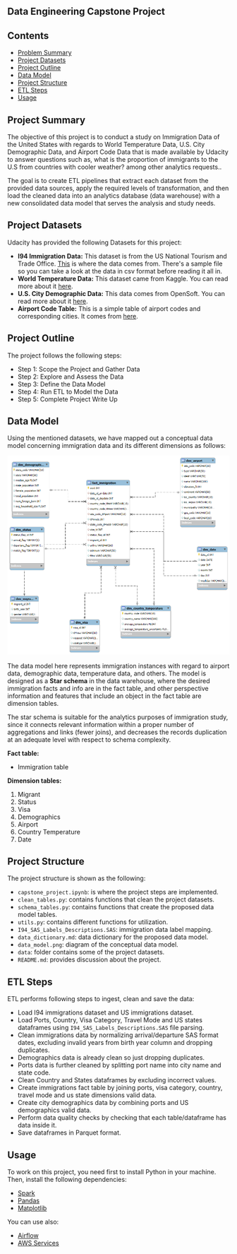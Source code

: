 ## Data Engineering Capstone Project

## Contents

+ [Problem Summary](#Problem-Summary)
+ [Project Datasets](#Project-Datasets)
+ [Project Outline](#Project-Outline)
+ [Data Model](#Data-Model)
+ [Project Structure](#Project-Structure)
+ [ETL Steps](#ETL-Steps)
+ [Usage](#Usage)

## Project Summary
The objective of this project is to conduct a study on Immigration Data of the United States with regards to World Temperature Data, U.S. City Demographic Data, and Airport Code Data that is made available by Udacity to answer questions such as, what is the proportion of immigrants to the U.S from countries with cooler weather? among other analytics requests..

The goal is to create ETL pipelines that extract each dataset from the provided data sources, apply the required levels of transformation, and then load the cleaned data into an analytics database (data warehouse) with a new consolidated data model that serves the analysis and study needs.

## Project Datasets
Udacity has provided the following Datasets for this project:
- **I94 Immigration Data:** This dataset is from the US National Tourism and Trade Office. [This](https://travel.trade.gov/research/reports/i94/historical/2016.html) is where the data comes from. There's a sample file so you can take a look at the data in csv format before reading it all in.
- **World Temperature Data:** This dataset came from Kaggle. You can read more about it [here](https://www.kaggle.com/berkeleyearth/climate-change-earth-surface-temperature-data).
- **U.S. City Demographic Data:** This data comes from OpenSoft. You can read more about it [here](https://public.opendatasoft.com/explore/dataset/us-cities-demographics/export/).
- **Airport Code Table:** This is a simple table of airport codes and corresponding cities. It comes from [here](https://datahub.io/core/airport-codes#data).

## Project Outline
The project follows the following steps:
* Step 1: Scope the Project and Gather Data
* Step 2: Explore and Assess the Data
* Step 3: Define the Data Model
* Step 4: Run ETL to Model the Data
* Step 5: Complete Project Write Up

## Data Model
Using the mentioned datasets, we have mapped out a conceptual data model concerning immigration data and its different dimensions as follows:

![data model](data_model.png "Data Model")

The data model here represents immigration instances with regard to airport data, demographic data, temperature data, and others. The model is designed as a **Star schema** in the data warehouse, where the desired immigration facts and info are in the fact table, and other perspective information and features that include an object in the fact table are dimension tables.

The star schema is suitable for the analytics purposes of immigration study, since it connects relevant information within a proper number of aggregations and links (fewer joins), and decreases the records duplication at an adequate level with respect to schema complexity.

**Fact table:**
- Immigration table

**Dimension tables:**
1. Migrant
1. Status
1. Visa
1. Demographics
1. Airport
1. Country Temperature
1. Date


## Project Structure
The project structure is shown as the following:
- `capstone_project.ipynb`: is where the project steps are implemented.
- `clean_tables.py`: contains functions that clean the project datasets.
- `schema_tables.py`: contains functions that create the proposed data model tables.
- `utils.py`: contains different functions for utilization.
- `I94_SAS_Labels_Descriptions.SAS`: immigration data label mapping.
- `data_dictionary.md`: data dictionary for the proposed data model.
- `data_model.png`: diagram of the conceptual data model.
- `data`: folder contains some of the project datasets.
- `README.md`: provides discussion about the project.

## ETL Steps
ETL performs following steps to ingest, clean and save the data:
- Load I94 immigrations dataset and US immigrations dataset.
- Load Ports, Country, Visa Category, Travel Mode and US states dataframes using `I94_SAS_Labels_Descriptions.SAS` file parsing.
- Clean immigrations data by normalizing arrival/departure SAS format dates, excluding invalid years from birth year column and dropping duplicates.
- Demographics data is already clean so just dropping duplicates.
- Ports data is further cleaned by splitting port name into city name and state code.
- Clean Country and States dataframes by excluding incorrect values.
- Create immigrations fact table by joining ports, visa category, country, travel mode and us state dimensions valid data.
- Create city demographics data by combining ports and US demographics valid data.
- Perform data quality checks by checking that each table/dataframe has data inside it.
- Save dataframes in Parquet format.

## Usage
To work on this project, you need first to install Python in your machine. Then, install the following dependencies:
- [Spark](https://spark.apache.org/)
- [Pandas](https://pandas.pydata.org/)
- [Matplotlib](https://matplotlib.org/)
  
You can use also:
- [Airflow](https://airflow.apache.org/)
- [AWS Services](https://aws.amazon.com/)


